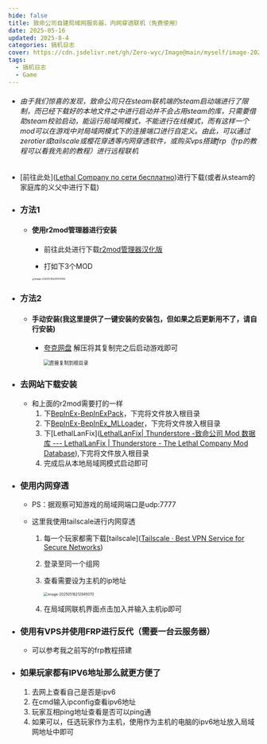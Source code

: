 ```yaml
---
hide: false
title: 致命公司自建局域网服务器，内网穿透联机（免费使用）
date: 2025-05-16
updated: 2025-8-4
categories: 搞机日志
cover: https://cdn.jsdelivr.net/gh/Zero-wyc/Image@main/myself/image-20250516204014456.png
tags:
  - 搞机日志
  - Game
---
```


- ###### 由于我们惊喜的发现，致命公司只在steam联机端的steam启动端进行了限制，而已经下载好的本地文件之中进行启动并不会占用steam的库，<!-- more -->只需要借助steam校验启动，能运行局域网模式，不能进行在线模式，而有这样一个mod可以在游戏中对局域网模式下的连接端口进行自定义。由此，可以通过zerotier或tailscale或樱花穿透等内网穿透软件，或购买vps搭建frp（frp的教程可以看我先前的教程）进行远程联机

- [前往此处]([Lethal Company по сети бесплатно](https://online-fix.me/games/survival/17365-lethal-company-po-seti.html))进行下载(或者从steam的家庭库的义父中进行下载)

- ### 方法1

  - #### 使用r2mod管理器进行安装

    - 前往此处进行下载[r2mod管理器汉化版](https://pan.quark.cn/s/82c0796d491d)

    - 打如下3个MOD

    <img src="https://cdn.jsdelivr.net/gh/Zero-wyc/Image@main/myself/image-20250516204014456.png" alt="image-20250516204014456" style="zoom:33%;" />

    

- ### 方法2

  - #### 手动安装(我这里提供了一键安装的安装包，但如果之后更新用不了，请自行安装)
    
    - [夸克网盘](https://pan.quark.cn/s/3a257fdb5ad7) 解压将其复制完之后启动游戏即可
    
      <img src="https://cdn.jsdelivr.net/gh/Zero-wyc/Image@main/myself/image-20250516202032351.png" alt="直接复制到根目录" style="zoom:70%;" />



- ### 去网站下载安装

  - 和上面的r2mod需要打的一样
    1. 下[BepInEx-BepInExPack](https://thunderstore.io/c/lethal-company/p/BepInEx/BepInExPack/)，下完将文件放入根目录
    2. 下[BepInEx-BepInEx_MLLoader](https://thunderstore.io/c/lethal-company/p/BepInEx/BepInEx_MLLoader/)，下完将文件放入根目录
    3. 下[LethalLanFix]([LethalLanFix| Thunderstore -致命公司 Mod 数据库 --- LethalLanFix | Thunderstore - The Lethal Company Mod Database](https://thunderstore.io/c/lethal-company/p/jghx777/LethalLanFix/)),下完将文件放入根目录
    4. 完成后从本地局域网模式启动即可

- ### 使用内网穿透

  - PS：据观察可知游戏的局域网端口是udp:7777

  
  - 这里我使用tailscale进行内网穿透
  
    1. 每一个玩家都需下载[tailscale]([Tailscale · Best VPN Service for Secure Networks](https://tailscale.com/))
  
    2. 登录至同一个组网
  
    3. 查看需要设为主机的ip地址
  
       <img src="https://cdn.jsdelivr.net/gh/Zero-wyc/Image@main/myself/image-20250516212945070.png" alt="image-20250516212945070" style="zoom:50%;" />
  
    4. 在局域网联机界面点击加入并输入主机ip即可 
  
 - ### 使用有VPS并使用FRP进行反代（需要一台云服务器）

   - 可以参考我之前写的frp教程搭建

 - ### 如果玩家都有IPV6地址那么就更方便了

   1. 去网上查看自己是否是ipv6
   2. 在cmd输入ipconfig查看ipv6地址
   3. 玩家互相ping地址查看是否可以ping通
   4. 如果可以，任选玩家作为主机，使用作为主机的电脑的ipv6地址放入局域网地址中即可



​       

​       
